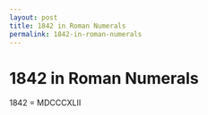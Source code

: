 ```yaml
---
layout: post
title: 1842 in Roman Numerals
permalink: 1842-in-roman-numerals
---
```


# 1842 in Roman Numerals

1842 = MDCCCXLII

